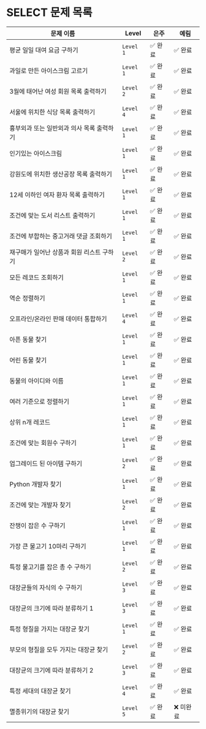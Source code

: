 # SELECT 문제 목록



| **문제 이름**                                     | **Level**  | **은주**    | **예림**    |
|---------------------------------------------------|------------|-------------|-------------|
| 평균 일일 대여 요금 구하기                      | `Level 1`  | ✅ 완료   | ✅ 완료   |
| 과일로 만든 아이스크림 고르기                   | `Level 1`  | ✅ 완료   | ✅ 완료   |
| 3월에 태어난 여성 회원 목록 출력하기            | `Level 2`  | ✅ 완료   | ✅ 완료   |
| 서울에 위치한 식당 목록 출력하기                | `Level 4`  | ✅ 완료   | ✅ 완료   |
| 흉부외과 또는 일반외과 의사 목록 출력하기       | `Level 1`  | ✅ 완료   | ✅ 완료   |
| 인기있는 아이스크림                             | `Level 1`  | ✅ 완료   | ✅ 완료   |
| 강원도에 위치한 생산공장 목록 출력하기          | `Level 1`  | ✅ 완료   | ✅ 완료   |
| 12세 이하인 여자 환자 목록 출력하기            | `Level 1`  | ✅ 완료   | ✅ 완료    |
| 조건에 맞는 도서 리스트 출력하기               | `Level 1`  | ✅ 완료   |  ✅ 완료   |
| 조건에 부합하는 중고거래 댓글 조회하기         | `Level 1`  | ✅ 완료   | ✅ 완료   |
| 재구매가 일어난 상품과 회원 리스트 구하기       | `Level 2`  | ✅ 완료   | ✅ 완료   |
| 모든 레코드 조회하기                           | `Level 1`  | ✅ 완료    | ✅ 완료   |
| 역순 정렬하기                                  | `Level 1`  | ✅ 완료    | ✅ 완료   |
| 오프라인/온라인 판매 데이터 통합하기           | `Level 4`  | ✅ 완료   | ✅ 완료   |
| 아픈 동물 찾기                                 | `Level 1`  | ✅ 완료   | ✅ 완료  |
| 어린 동물 찾기                                 | `Level 1`  | ✅ 완료   | ✅ 완료   |
| 동물의 아이디와 이름                           | `Level 1`  | ✅ 완료   | ✅ 완료   |
| 여러 기준으로 정렬하기                         | `Level 1`  | ✅ 완료   | ✅ 완료   |
| 상위 n개 레코드                                | `Level 1`  | ✅ 완료   | ✅ 완료   |
| 조건에 맞는 회원수 구하기                      | `Level 1`  | ✅ 완료   | ✅ 완료   |
| 업그레이드 된 아이템 구하기                    | `Level 2`  | ✅ 완료   | ✅ 완료   |
| Python 개발자 찾기                             | `Level 1`  | ✅ 완료   | ✅ 완료   |
| 조건에 맞는 개발자 찾기                        | `Level 2`  | ✅ 완료  | ✅ 완료  |
| 잔챙이 잡은 수 구하기                          | `Level 1`  | ✅ 완료   | ✅ 완료   |
| 가장 큰 물고기 10마리 구하기                   | `Level 1`  | ✅ 완료   | ✅ 완료   |
| 특정 물고기를 잡은 총 수 구하기                | `Level 2`  | ✅ 완료   | ✅ 완료   |
| 대장균들의 자식의 수 구하기                    | `Level 3`  | ✅ 완료   | ✅ 완료   |
| 대장균의 크기에 따라 분류하기 1                | `Level 3`  |  ✅ 완료   | ✅ 완료   |
| 특정 형질을 가지는 대장균 찾기                 | `Level 1`  | ✅ 완료   | ✅ 완료   |
| 부모의 형질을 모두 가지는 대장균 찾기          | `Level 2`  | ✅ 완료   | ✅ 완료   |
| 대장균의 크기에 따라 분류하기 2                | `Level 3`  | ✅ 완료   | ✅ 완료   |
| 특정 세대의 대장균 찾기                        | `Level 4`  | ✅ 완료   | ✅ 완료   |
| 멸종위기의 대장균 찾기                         | `Level 5`  | ✅ 완료   | ❌ 미완료   |
